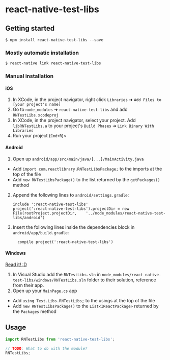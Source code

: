 
# react-native-test-libs

## Getting started

`$ npm install react-native-test-libs --save`

### Mostly automatic installation

`$ react-native link react-native-test-libs`

### Manual installation


#### iOS

1. In XCode, in the project navigator, right click `Libraries` ➜ `Add Files to [your project's name]`
2. Go to `node_modules` ➜ `react-native-test-libs` and add `RNTestLibs.xcodeproj`
3. In XCode, in the project navigator, select your project. Add `libRNTestLibs.a` to your project's `Build Phases` ➜ `Link Binary With Libraries`
4. Run your project (`Cmd+R`)<

#### Android

1. Open up `android/app/src/main/java/[...]/MainActivity.java`
  - Add `import com.reactlibrary.RNTestLibsPackage;` to the imports at the top of the file
  - Add `new RNTestLibsPackage()` to the list returned by the `getPackages()` method
2. Append the following lines to `android/settings.gradle`:
  	```
  	include ':react-native-test-libs'
  	project(':react-native-test-libs').projectDir = new File(rootProject.projectDir, 	'../node_modules/react-native-test-libs/android')
  	```
3. Insert the following lines inside the dependencies block in `android/app/build.gradle`:
  	```
      compile project(':react-native-test-libs')
  	```

#### Windows
[Read it! :D](https://github.com/ReactWindows/react-native)

1. In Visual Studio add the `RNTestLibs.sln` in `node_modules/react-native-test-libs/windows/RNTestLibs.sln` folder to their solution, reference from their app.
2. Open up your `MainPage.cs` app
  - Add `using Test.Libs.RNTestLibs;` to the usings at the top of the file
  - Add `new RNTestLibsPackage()` to the `List<IReactPackage>` returned by the `Packages` method


## Usage
```javascript
import RNTestLibs from 'react-native-test-libs';

// TODO: What to do with the module?
RNTestLibs;
```
  